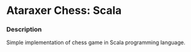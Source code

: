 Ataraxer Chess: Scala
=====================

### Description ###

Simple implementation of chess game in Scala programming language.